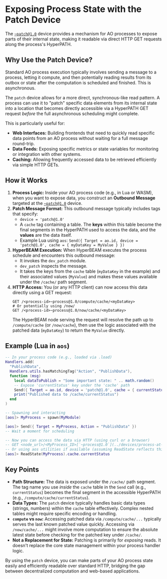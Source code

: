 # Exposing Process State with the Patch Device

The [`~patch@1.0`](../resources/source-code/dev_patch.md) device provides a mechanism for AO processes to expose parts of their internal state, making it readable via direct HTTP GET requests along the process's HyperPATH.

## Why Use the Patch Device?

Standard AO process execution typically involves sending a message to a process, letting it compute, and then potentially reading results from its outbox or state after the computation is scheduled and finished. This is asynchronous.

The `patch` device allows for a more direct, synchronous-like read pattern. A process can use it to "patch" specific data elements from its internal state into a location that becomes directly accessible via a HyperPATH GET request *before* the full asynchronous scheduling might complete.

This is particularly useful for:

*   **Web Interfaces:** Building frontends that need to quickly read specific data points from an AO process without waiting for a full message round-trip.
*   **Data Feeds:** Exposing specific metrics or state variables for monitoring or integration with other systems.
*   **Caching:** Allowing frequently accessed data to be retrieved efficiently via simple HTTP GETs.

## How it Works

1.  **Process Logic:** Inside your AO process code (e.g., in Lua or WASM), when you want to expose data, you construct an **Outbound Message** targeted at the [`~patch@1.0`](../resources/source-code/dev_patch.md) device.
2.  **Patch Message Format:** This outbound message typically includes tags that specify:
    *   `device = 'patch@1.0'`
    *   A `cache` tag containing a table. The **keys** within this table become the final segments in the HyperPATH used to access the data, and the **values** are the data itself.
    *   Example Lua using `aos`: `Send({ Target = ao.id, device = 'patch@1.0', cache = { myDataKey = MyValue } })`
3.  **HyperBEAM Execution:** When HyperBEAM executes the process schedule and encounters this outbound message:
    *   It invokes the `dev_patch` module.
    *   `dev_patch` inspects the message.
    *   It takes the keys from the `cache` table (`myDataKey` in the example) and their associated values (`MyValue`) and makes these values available under the `/cache/` path segment.
4.  **HTTP Access:** You (or any HTTP client) can now access this data directly using a GET request:
    ```
    GET /<process-id>~process@1.0/compute/cache/<myDataKey>
    # Or potentially using /now/
    GET /<process-id>~process@1.0/now/cache/<myDataKey>
    ```
    The HyperBEAM node serving the request will resolve the path up to `/compute/cache` (or `/now/cache`), then use the logic associated with the patched data (`myDataKey`) to return the `MyValue` directly.

## Example (Lua in `aos`)

```lua
-- In your process code (e.g., loaded via .load)
Handlers.add(
  "PublishData",
  Handlers.utils.hasMatchingTag("Action", "PublishData"),
  function (msg)
    local dataToPublish = "Some important state: " .. math.random()
    -- Expose 'currentStatus' key under the 'cache' path
    Send({ Target = ao.id, device = 'patch@1.0', cache = { currentStatus = dataToPublish } })
    print("Published data to /cache/currentStatus")
  end
)

-- Spawning and interacting
[aos]> MyProcess = spawn(MyModule)

[aos]> Send({ Target = MyProcess, Action = "PublishData" })
-- Wait a moment for scheduling

-- Now you can access the data via HTTP (using curl or a browser)
-- GET <node_url>/<MyProcess_ID>[`~process@1.0`](../devices/process-at-1-0.md)/compute/cache/currentStatus
-- Or using aos utilities if available (assuming ReadState reflects this structure):
[aos]> ReadState(MyProcess).cache.currentStatus
```

## Key Points

*   **Path Structure:** The data is exposed under the `/cache/` path segment. The tag name you use *inside* the `cache` table in the `Send` call (e.g., `currentStatus`) becomes the final segment in the accessible HyperPATH (e.g., `/compute/cache/currentStatus`).
*   **Data Types:** The `patch` device typically handles basic data types (strings, numbers) within the `cache` table effectively. Complex nested tables might require specific encoding or handling.
*   **`compute` vs `now`:** Accessing patched data via `/compute/cache/...` typically serves the last known patched value quickly. Accessing via `/now/cache/...` might involve more computation to ensure the absolute latest state before checking for the patched key under `/cache/`.
*   **Not a Replacement for State:** Patching is primarily for *exposing* reads. It doesn't replace the core state management within your process handler logic.

By using the `patch` device, you can make parts of your AO process state easily and efficiently readable over standard HTTP, bridging the gap between decentralized computation and web-based applications.
